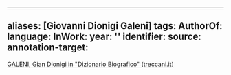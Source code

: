 
---
aliases: [Giovanni Dionigi Galeni]
tags: 
AuthorOf: 
language: 
InWork: 
year: ''
identifier: 
source: 
annotation-target: 
---

[GALENI, Gian Dionigi in "Dizionario Biografico" (treccani.it)](https://www.treccani.it/enciclopedia/gian-dionigi-galeni_(Dizionario-Biografico))




